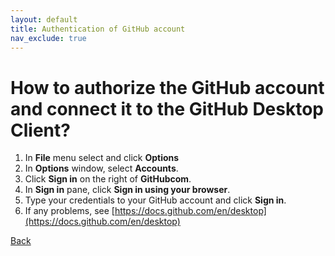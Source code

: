 ```yaml
---
layout: default
title: Authentication of GitHub account
nav_exclude: true
---
```


# How to authorize the GitHub account and connect it to the GitHub Desktop Client?

1. In **File** menu select and click **Options**
2. In **Options** window, select **Accounts**.
3. Click **Sign in** on the right of **GitHubcom**.
4. In **Sign in** pane, click **Sign in using your browser**.
5. Type your credentials to your GitHub account and click **Sign in**.
6. If any problems, see [https://docs.github.com/en/desktop](https://docs.github.com/en/desktop)

[Back](./git_github_and_github_desktop.md)